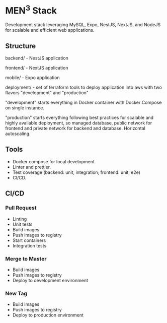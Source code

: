 # MEN<sup>3</sup> Stack

Development stack leveraging MySQL, Expo, NestJS, NextJS, and NodeJS for scalable and efficient web applications.

## Structure

backend/ - NestJS application 

frontend/ - NextJS application

mobile/ - Expo application

deployment/ - set of terraform tools to deploy application into aws with two flavors "development" and "production"

"development" starts everything in Docker container with Docker Compose on single instance.

"production" starts everything following best practices for scalable and highly available deployment, so managed database, public network for frontend and private network for backend and database. Horizontal autoscaling.

## Tools

- Docker compose for local development.
- Linter and prettier.
- Test coverage (backend: unit, integration; frontend: unit, e2e)
- CI/CD.

## CI/CD

### Pull Request

- Linting
- Unit tests
- Build images
- Push images to registry
- Start containers
- Integration tests

### Merge to Master

- Build images
- Push images to registry
- Deploy to development environment

### New Tag

- Build images
- Push images to registry
- Deploy to production environment
